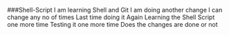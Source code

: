 ###Shell-Script
I am learning Shell and Git
I am doing another change
I can change any no of times
Last time doing it
Again Learning the Shell Script one more time
Testing it one more time
Does the changes are done or not